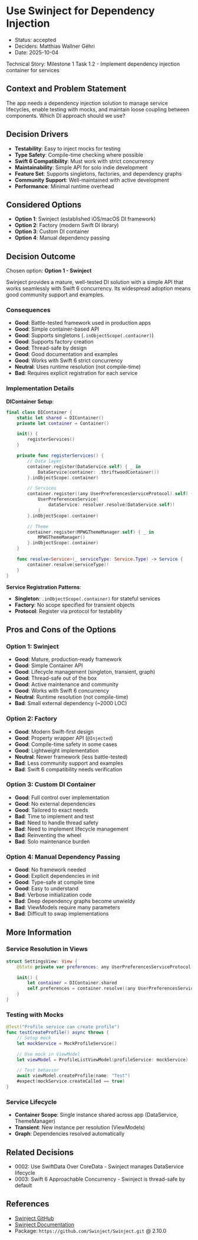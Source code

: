 # Use Swinject for Dependency Injection

- Status: accepted
- Deciders: Matthias Wallner Géhri
- Date: 2025-10-04

Technical Story: Milestone 1 Task 1.2 - Implement dependency injection container for services

## Context and Problem Statement

The app needs a dependency injection solution to manage service lifecycles, enable testing with mocks, and maintain loose coupling between components. Which DI approach should we use?

## Decision Drivers

- **Testability**: Easy to inject mocks for testing
- **Type Safety**: Compile-time checking where possible
- **Swift 6 Compatibility**: Must work with strict concurrency
- **Maintainability**: Simple API for solo indie development
- **Feature Set**: Supports singletons, factories, and dependency graphs
- **Community Support**: Well-maintained with active development
- **Performance**: Minimal runtime overhead

## Considered Options

- **Option 1**: Swinject (established iOS/macOS DI framework)
- **Option 2**: Factory (modern Swift DI library)
- **Option 3**: Custom DI container
- **Option 4**: Manual dependency passing

## Decision Outcome

Chosen option: **Option 1 - Swinject**

Swinject provides a mature, well-tested DI solution with a simple API that works seamlessly with Swift 6 concurrency. Its widespread adoption means good community support and examples.

### Consequences

- **Good**: Battle-tested framework used in production apps
- **Good**: Simple container-based API
- **Good**: Supports singletons (`.inObjectScope(.container)`)
- **Good**: Supports factory creation
- **Good**: Thread-safe by design
- **Good**: Good documentation and examples
- **Good**: Works with Swift 6 strict concurrency
- **Neutral**: Uses runtime resolution (not compile-time)
- **Bad**: Requires explicit registration for each service

### Implementation Details

**DIContainer Setup**:

```swift
final class DIContainer {
    static let shared = DIContainer()
    private let container = Container()

    init() {
        registerServices()
    }

    private func registerServices() {
        // Data layer
        container.register(DataService.self) { _ in
            DataService(container: .thriftwoodContainer())
        }.inObjectScope(.container)

        // Services
        container.register((any UserPreferencesServiceProtocol).self) { resolver in
            UserPreferencesService(
                dataService: resolver.resolve(DataService.self)!
            )
        }.inObjectScope(.container)

        // Theme
        container.register(MPWGThemeManager.self) { _ in
            MPWGThemeManager()
        }.inObjectScope(.container)
    }

    func resolve<Service>(_ serviceType: Service.Type) -> Service {
        container.resolve(serviceType)!
    }
}
```

**Service Registration Patterns**:

- **Singleton**: `.inObjectScope(.container)` for stateful services
- **Factory**: No scope specified for transient objects
- **Protocol**: Register via protocol for testability

## Pros and Cons of the Options

### Option 1: Swinject

- **Good**: Mature, production-ready framework
- **Good**: Simple Container API
- **Good**: Lifecycle management (singleton, transient, graph)
- **Good**: Thread-safe out of the box
- **Good**: Active maintenance and community
- **Good**: Works with Swift 6 concurrency
- **Neutral**: Runtime resolution (not compile-time)
- **Bad**: Small external dependency (~2000 LOC)

### Option 2: Factory

- **Good**: Modern Swift-first design
- **Good**: Property wrapper API (`@Injected`)
- **Good**: Compile-time safety in some cases
- **Good**: Lightweight implementation
- **Neutral**: Newer framework (less battle-tested)
- **Bad**: Less community support and examples
- **Bad**: Swift 6 compatibility needs verification

### Option 3: Custom DI Container

- **Good**: Full control over implementation
- **Good**: No external dependencies
- **Good**: Tailored to exact needs
- **Bad**: Time to implement and test
- **Bad**: Need to handle thread safety
- **Bad**: Need to implement lifecycle management
- **Bad**: Reinventing the wheel
- **Bad**: Solo maintenance burden

### Option 4: Manual Dependency Passing

- **Good**: No framework needed
- **Good**: Explicit dependencies in init
- **Good**: Type-safe at compile time
- **Good**: Easy to understand
- **Bad**: Verbose initialization code
- **Bad**: Deep dependency graphs become unwieldy
- **Bad**: ViewModels require many parameters
- **Bad**: Difficult to swap implementations

## More Information

### Service Resolution in Views

```swift
struct SettingsView: View {
    @State private var preferences: any UserPreferencesServiceProtocol

    init() {
        let container = DIContainer.shared
        self.preferences = container.resolve((any UserPreferencesServiceProtocol).self)
    }
}
```

### Testing with Mocks

```swift
@Test("Profile service can create profile")
func testCreateProfile() async throws {
    // Setup mock
    let mockService = MockProfileService()

    // Use mock in ViewModel
    let viewModel = ProfileListViewModel(profileService: mockService)

    // Test behavior
    await viewModel.createProfile(name: "Test")
    #expect(mockService.createCalled == true)
}
```

### Service Lifecycle

- **Container Scope**: Single instance shared across app (DataService, ThemeManager)
- **Transient**: New instance per resolution (ViewModels)
- **Graph**: Dependencies resolved automatically

## Related Decisions

- 0002: Use SwiftData Over CoreData - Swinject manages DataService lifecycle
- 0003: Swift 6 Approachable Concurrency - Swinject is thread-safe by default

## References

- [Swinject GitHub](https://github.com/Swinject/Swinject)
- [Swinject Documentation](https://github.com/Swinject/Swinject/tree/master/Documentation)
- Package: `https://github.com/Swinject/Swinject.git` @ 2.10.0
